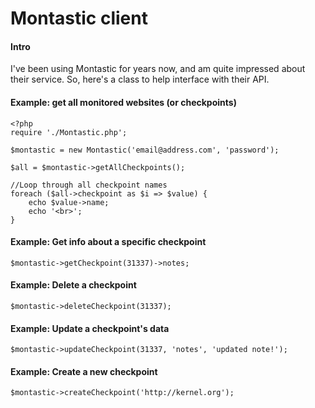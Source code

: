 Montastic client
================

#### Intro
I've been using Montastic for years now, and am quite impressed about their service. So, here's a class to help interface with their API.


#### Example: get all monitored websites (or checkpoints)
    <?php
    require './Montastic.php';

    $montastic = new Montastic('email@address.com', 'password');
    
    $all = $montastic->getAllCheckpoints();

    //Loop through all checkpoint names
    foreach ($all->checkpoint as $i => $value) {
        echo $value->name;
        echo '<br>';
    }

#### Example: Get info about a specific checkpoint
    $montastic->getCheckpoint(31337)->notes;


#### Example: Delete a checkpoint
    $montastic->deleteCheckpoint(31337);

#### Example: Update a checkpoint's data
    $montastic->updateCheckpoint(31337, 'notes', 'updated note!');

#### Example: Create a new checkpoint
    $montastic->createCheckpoint('http://kernel.org');